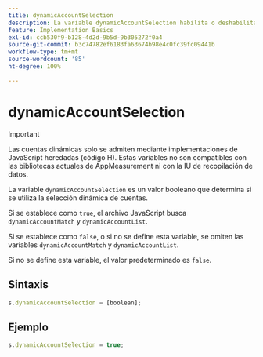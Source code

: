 ```yaml
---
title: dynamicAccountSelection
description: La variable dynamicAccountSelection habilita o deshabilita la selección dinámica de cuentas.
feature: Implementation Basics
exl-id: ccb530f9-b128-4d2d-9b5d-9b305272f0a4
source-git-commit: b3c74782ef6183fa63674b98e4c0fc39fc09441b
workflow-type: tm+mt
source-wordcount: '85'
ht-degree: 100%

---
```


# dynamicAccountSelection

>[!IMPORTANT]
>
>Las cuentas dinámicas solo se admiten mediante implementaciones de JavaScript heredadas (código H). Estas variables no son compatibles con las bibliotecas actuales de AppMeasurement ni con la IU de recopilación de datos.

La variable `dynamicAccountSelection` es un valor booleano que determina si se utiliza la selección dinámica de cuentas.

Si se establece como `true`, el archivo JavaScript busca `dynamicAccountMatch` y `dynamicAccountList`.

Si se establece como `false`, o si no se define esta variable, se omiten las variables `dynamicAccountMatch` y `dynamicAccountList`.

Si no se define esta variable, el valor predeterminado es `false`.

## Sintaxis

```js
s.dynamicAccountSelection = [boolean];
```

## Ejemplo

```js
s.dynamicAccountSelection = true;
```
